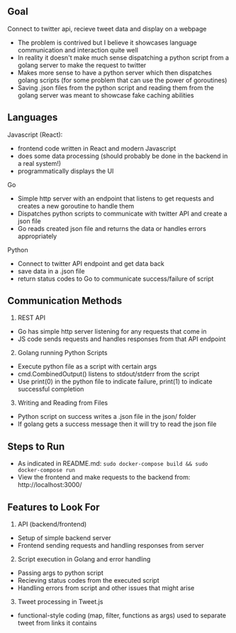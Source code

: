 ## Goal

Connect to twitter api, recieve tweet data and display on a webpage

- The problem is contrived but I believe it showcases language communication and interaction quite well
- In reality it doesn't make much sense dispatching a python script from a golang server to make the request to twitter
- Makes more sense to have a python server which then dispatches golang scripts (for some problem that can use the power of goroutines)
- Saving .json files from the python script and reading them from the golang server was meant to showcase fake caching abilities

## Languages
Javascript (React):
- frontend code written in React and modern Javascript
- does some data processing (should probably be done in the backend in a real system!)
- programmatically displays the UI

Go
- Simple http server with an endpoint that listens to get requests and creates a new goroutine to handle them
- Dispatches python scripts to communicate with twitter API and create a json file
- Go reads created json file and returns the data or handles errors appropriately

Python
- Connect to twitter API endpoint and get data back
- save data in a .json file
- return status codes to Go to communicate success/failure of script

## Communication Methods
1. REST API
- Go has simple http server listening for any requests that come in
- JS code sends requests and handles responses from that API endpoint

2. Golang running Python Scripts
- Execute python file as a script with certain args
- cmd.CombinedOutput() listens to stdout/stderr from the script
- Use print(0) in the python file to indicate failure, print(1) to indicate successful completion

3. Writing and Reading from Files
- Python script on success writes a .json file in the json/ folder
- If golang gets a success message then it will try to read the json file

## Steps to Run
- As indicated in README.md: `sudo docker-compose build && sudo docker-compose run`
- View the frontend and make requests to the backend from: http://localhost:3000/

## Features to Look For
1. API (backend/frontend)
- Setup of simple backend server
- Frontend sending requests and handling responses from server

2. Script execution in Golang and error handling
- Passing args to python script
- Recieving status codes from the executed script
- Handling errors from script and other issues that might arise

3. Tweet processing in Tweet.js
- functional-style coding (map, filter, functions as args) used to separate tweet from links it contains